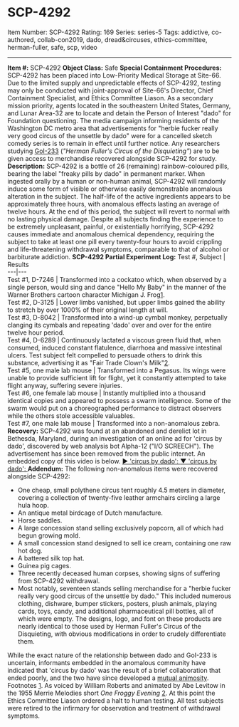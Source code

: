 # SCP-4292
Item Number: SCP-4292
Rating: 169
Series: series-5
Tags: addictive, co-authored, collab-con2019, dado, dread&circuses, ethics-committee, herman-fuller, safe, scp, video

---

**Item #:** SCP-4292
**Object Class:** Safe
**Special Containment Procedures:** SCP-4292 has been placed into Low-Priority Medical Storage at Site-66. Due to the limited supply and unpredictable effects of SCP-4292, testing may only be conducted with joint-approval of Site-66's Director, Chief Containment Specialist, and Ethics Committee Liason.
As a secondary mission priority, agents located in the southeastern United States, Germany, and Lunar Area-32 are to locate and detain the Person of Interest "dado" for Foundation questioning.
The media campaign informing residents of the Washington DC metro area that advertisements for "herbie fucker really very good circus of the unsettle by dado" were for a cancelled sketch comedy series is to remain in effect until further notice.
Any researchers studying [GoI-233](/dread-circuses-hub) (_"Herman Fuller's Circus of the Disquieting"_) are to be given access to merchandise recovered alongside SCP-4292 for study.
**Description:** SCP-4292 is a bottle of 26 (remaining) rainbow-coloured pills, bearing the label "freaky pills by dado" in permanent marker. When ingested orally by a human or non-human animal, SCP-4292 will randomly induce some form of visible or otherwise easily demonstrable anomalous alteration in the subject. The half-life of the active ingredients appears to be approximately three hours, with anomalous effects lasting an average of twelve hours. At the end of this period, the subject will revert to normal with no lasting physical damage.
Despite all subjects finding the experience to be extremely unpleasant, painful, or existentially horrifying, SCP-4292 causes immediate and anomalous chemical dependency, requiring the subject to take at least one pill every twenty-four hours to avoid crippling and life-threatening withdrawal symptoms, comparable to that of alcohol or barbiturate addiction.
**SCP-4292 Partial Experiment Log:**
Test #, Subject | Results  
---|---  
Test #1, D-7246 | Transformed into a cockatoo which, when observed by a single person, would sing and dance "Hello My Baby" in the manner of the Warner Brothers cartoon character Michigan J. Frog[1](javascript:;).  
Test #2, D-3125 | Lower limbs vanished, but upper limbs gained the ability to stretch by over 1000% of their original length at will.  
Test #3, D-8042 | Transformed into a wind-up cymbal monkey, perpetually clanging its cymbals and repeating 'dado' over and over for the entire twelve hour period.  
Test #4, D-6289 | Continuously lactated a viscous green fluid that, when consumed, induced constant flatulence, diarrhoea and massive intestinal ulcers. Test subject felt compelled to persuade others to drink this substance, advertising it as "Fair Trade Clown's Milk"[2](javascript:;).  
Test #5, one male lab mouse | Transformed into a Pegasus. Its wings were unable to provide sufficient lift for flight, yet it constantly attempted to take flight anyway, suffering severe injuries.  
Test #6, one female lab mouse | Instantly multiplied into a thousand identical copies and appeared to possess a swarm intelligence. Some of the swarm would put on a choreographed performance to distract observers while the others stole accessible valuables.  
Test #7, one male lab mouse | Transformed into a non-anomalous zebra.  
**Recovery:** SCP-4292 was found at an abandoned and derelict lot in Bethesda, Maryland, during an investigation of an online ad for 'circus by dado', discovered by web analysis bot Alpha-12 ("I/O SCREECH"). The advertisement has since been removed from the public internet.
An embedded copy of this video is below.
[▶ 'circus by dado': ](javascript:;)
[▼ 'circus by dado': ](javascript:;)
**Addendum:** The following non-anomalous items were recovered alongside SCP-4292:
  * One cheap, small polythene circus tent roughly 4.5 meters in diameter, covering a collection of twenty-five leather armchairs circling a large hula hoop.
  * An antique metal birdcage of Dutch manufacture.
  * Horse saddles.
  * A large concession stand selling exclusively popcorn, all of which had begun growing mold.
  * A small concession stand designed to sell ice cream, containing one raw hot dog.
  * A battered silk top hat.
  * Guinea pig cages.
  * Three recently deceased human corpses, showing signs of suffering from SCP-4292 withdrawal.
  * Most notably, seventeen stands selling merchandise for a "herbie fucker really very good circus of the unsettle by dado." This included numerous clothing, dishware, bumper stickers, posters, plush animals, playing cards, toys, candy, and additional pharmaceutical pill bottles, all of which were empty. The designs, logo, and font on these products are nearly identical to those used by Herman Fuller's Circus of the Disquieting, with obvious modifications in order to crudely differentiate them.

While the exact nature of the relationship between dado and GoI-233 is uncertain, informants embedded in the anomalous community have indicated that 'circus by dado' was the result of a brief collaboration that ended poorly, and the two have since developed a [mutual animosity](/not-my-circus-not-my-monkeys).
Footnotes
[1](javascript:;). As voiced by William Roberts and animated by Abe Levitow in the 1955 Merrie Melodies short _One Froggy Evening_
[2](javascript:;). At this point the Ethics Committee Liason ordered a halt to human testing. All test subjects were retired to the infirmary for observation and treatment of withdrawal symptoms.